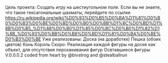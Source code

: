 Цель проекта: 
  Создать игру на шестиугольном поле. Если вы не знаете, что такое гексагональные шахматы, перейдите по ссылке https://ru.wikipedia.org/wiki/%D0%93%D0%B5%D0%BA%D1%81%D0%B0%D0%B3%D0%BE%D0%BD%D0%B0%D0%BB%D1%8C%D0%BD%D1%8B%D0%B5_%D1%88%D0%B0%D1%85%D0%BC%D0%B0%D1%82%D1%8B_%D0%93%D0%BB%D0%B8%D0%BD%D1%81%D0%BA%D0%BE%D0%B3%D0%BE
Уже реализованы:
  Доска (на доработке)
  Пешка (обоих цветов)
  Конь
  Король
Скоро:
  Реализация каждой фигуры на доске как объект, для отсутствия перскакивания фигур
  Освтавшиеся фигуры
V.0.0.0.2 coded from heart by @bivstrog and @stealballrun
